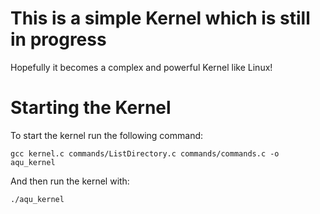 # This is a simple Kernel which is still in progress

Hopefully it becomes a complex and powerful Kernel like Linux!


# Starting the Kernel

To start the kernel run the following command:

```
gcc kernel.c commands/ListDirectory.c commands/commands.c -o aqu_kernel
```

And then run the kernel with:

```
./aqu_kernel
```
